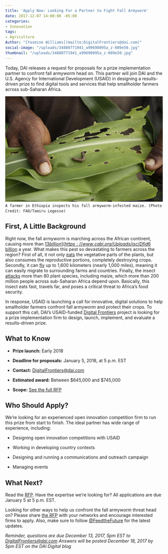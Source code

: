 ```yaml
---
title: 'Apply Now: Looking For a Partner to Fight Fall Armyworm'
date: 2017-12-07 14:00:00 -05:00
categories:
- Innovation
tags:
- Agriculture
Author: "[Yasmine Williams](mailto:DigitalFrontiers@dai.com)"
social-image: "/uploads/34880771941_a99698095a_z-089e50.jpg"
thumbnail: "/uploads/34880771941_a99698095a_z-089e50.jpg"
---
```


Today, DAI releases a request for proposals for a prize implementation partner to confront fall armyworm head on. This partner will join DAI and the U.S. Agency for International Development (USAID) in designing a results-driven prize to find digital tools and services that help smallholder farmers across sub-Saharan Africa.

![34880771941_a99698095a_z-089e50.jpg](/uploads/34880771941_a99698095a_z-089e50.jpg)
`A farmer in Ethiopia inspects his fall armyworm-infested maize. (Photo Credit: FAO/Tamiru Legesse)`

<!--more-->

## First, A Little Background

Right now, the fall armyworm is marching across the African continent, causing more than [$13 billion](https://www.cabi.org/Uploads/isc/Dfid%20Faw%20Inception%20Report04may2017final.pdf) in crop losses. If left unchecked, this insect could continue to cost [$6 billion](https://www.theguardian.com/global-development/2017/oct/25/invasion-of-maize-eating-caterpillars-worsens-hunger-crisis-in-africa-fall-armyworm) a year. What makes this pest so devastating to farmers across the region? First of all, it not only [eats](https://www.brookings.edu/blog/africa-in-focus/2017/06/07/fall-armyworm-outbreaks-in-the-sadc-region-how-to-respond/) the vegetative parts of the plants, but also consumes the reproductive portions, completely destroying crops. Secondly, it can [fly](https://www.brookings.edu/blog/africa-in-focus/2017/06/07/fall-armyworm-outbreaks-in-the-sadc-region-how-to-respond/) up to 1,600 kilometers (nearly 1,000 miles), meaning it can easily migrate to surrounding farms and countries. Finally, the insect [attacks](http://www.cimmyt.org/press_release/multi-pronged-approach-key-for-effectively-defeating-fall-armyworm-in-africa/) more than 80 plant species, including maize, which more than 200 million people across sub-Saharan Africa depend upon. Basically, this insect eats fast, travels far, and poses a critical threat to Africa’s food security.

In response, USAID is launching a call for innovative, digital solutions to help smallholder farmers confront fall armyworm and protect their crops. To support this call, DAI’s USAID-funded [Digital Frontiers](https://www.dai.com/our-work/projects/worldwide-digital-frontiers-df) project is looking for a prize implementation firm to design, launch, implement, and evaluate a results-driven prize.

## What to Know

* **Prize launch:** Early 2018

* **Deadline for proposals:** January 5, 2018, at 5 p.m. EST

* **Contact:** DigitalFrontiers@dai.com

* **Estimated award:** Between $645,000 and $745,000

* **Scope:** [See the full RFP](https://goo.gl/bdk9jR)

## Who Should Apply?

We’re looking for an experienced open innovation competition firm to run this prize from start to finish. The ideal partner has wide range of experience, including:

* Designing open innovation competitions with USAID

* Working in developing country contexts

* Designing and running a communications and outreach campaign

* Managing events

## What Next?

Read the [RFP](https://goo.gl/bdk9jR). Have the expertise we’re looking for? All applications are due January 5 at 5 p.m. EST.

Looking for other ways to help us confront the fall armyworm threat head on? Please share [the RFP](https://goo.gl/bdk9jR) with your networks and encourage interested firms to apply. Also, make sure to follow [@FeedtheFuture](https://twitter.com/FeedtheFuture) for the latest updates.

*Reminder, questions are due December 13, 2017, 5pm EST to DigitalFrontiers@dai.com
Answers will be posted December 18, 2017 by 5pm EST on the DAI Digital blog*